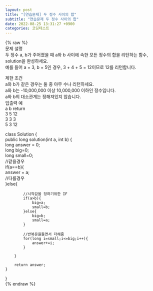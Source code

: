 ```yaml
---  
layout: post  
title: "[연습문제] 두 정수 사이의 합"  
subtitle: "연습문제 두 정수 사이의 합"  
date: 2022-08-25 13:31:27 +0900  
categories: 코딩테스트  
---  
```

{% raw %}  
문제 설명  
두 정수 a, b가 주어졌을 때 a와 b 사이에 속한 모든 정수의 합을 리턴하는 함수, solution을 완성하세요.  
예를 들어 a = 3, b = 5인 경우, 3 + 4 + 5 = 12이므로 12를 리턴합니다.  
  
제한 조건  
a와 b가 같은 경우는 둘 중 아무 수나 리턴하세요.  
a와 b는 -10,000,000 이상 10,000,000 이하인 정수입니다.  
a와 b의 대소관계는 정해져있지 않습니다.  
입출력 예  
a	b	return  
3	5	12  
3	3	3  
5	3	12  
  
class Solution {  
    public long solution(int a, int b) {  
        long answer = 0;  
        long big=0;  
        long small=0;  
        //같을경우  
        if(a==b){  
            answer = a;  
        //다를경우  
        }else{  
  
            //시작값을 정하기위한 IF  
            if(a>b){  
                big=a;  
                small=b;  
            }else{  
                big=b;  
                small=a;  
            }  
  
            //반복문을돌면서 더해줌  
            for(long i=small;i<=big;i++){  
                answer+=i;  
            }  
  
        }  
  
        return answer;  
    }  
}  
{% endraw %}